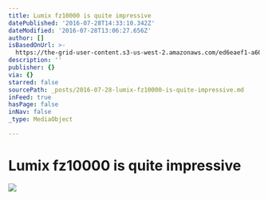 ```yaml
---
title: Lumix fz10000 is quite impressive
datePublished: '2016-07-28T14:33:10.342Z'
dateModified: '2016-07-28T13:06:27.656Z'
author: []
isBasedOnUrl: >-
  https://the-grid-user-content.s3-us-west-2.amazonaws.com/ed6eaef1-a60f-4080-b62c-24d6ef37af98.jpg
description: ''
publisher: {}
via: {}
starred: false
sourcePath: _posts/2016-07-28-lumix-fz10000-is-quite-impressive.md
inFeed: true
hasPage: false
inNav: false
_type: MediaObject

---
```

# Lumix fz10000 is quite impressive
![](https://the-grid-user-content.s3-us-west-2.amazonaws.com/ed6eaef1-a60f-4080-b62c-24d6ef37af98.jpg)